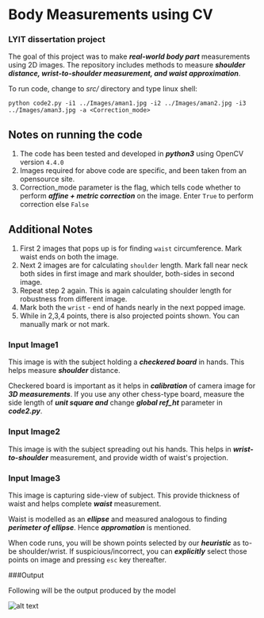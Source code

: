 # Body Measurements using CV

### LYIT dissertation project

The goal of this project was to make ***real-world body part*** measurements using 2D images. The repository includes methods to measure ***shoulder distance, wrist-to-shoulder measurement, and waist approximation***.

To run code, change to *src/* directory and type linux shell:
```
python code2.py -i1 ../Images/aman1.jpg -i2 ../Images/aman2.jpg -i3 ../Images/aman3.jpg -a <Correction_mode>
```

## Notes on running the code

1. The code has been tested and developed in ***python3*** using OpenCV version `4.4.0`
2. Images required for above code are specific, and been taken from an opensource site.
3. Correction_mode parameter is the flag, which tells code whether to perform ***affine + metric correction*** on the image. Enter `True` to perform correction else `False`

## Additional Notes

1. First 2 images that pops up is for finding `waist` circumference. Mark waist ends on both the image.
2. Next 2 images are for calculating `shoulder` length. Mark fall near neck both sides in first image and mark shoulder, both-sides in second image.
3. Repeat step 2 again. This is again calculating shoulder length for robustness from different image.
4. Mark both the `wrist` - end of hands nearly in the next popped image. 
5. While in 2,3,4 points, there is also projected points shown. You can manually mark or not mark.


### Input Image1 

This image is with the subject holding a ***checkered board*** in hands. This helps measure ***shoulder*** distance.

Checkered board is important as it helps in ***calibration*** of camera image for ***3D measurements***. If you use any other chess-type board, measure the side length of ***unit square and*** change ***global ref_ht*** parameter in ***code2.py***.

### Input Image2 

This image is with the subject spreading out his hands. This helps in ***wrist-to-shoulder*** measurement, and provide width of waist's projection.


### Input Image3 

This image is capturing side-view of subject. This provide thickness of waist and helps complete ***waist*** measurement.

Waist is modelled as an ***ellipse*** and measured analogous to finding ***perimeter of ellipse***. Hence ***appromation*** is mentioned.

When code runs, you will be shown points selected by our ***heuristic*** as to-be shoulder/wrist. If suspicious/incorrect, you can ***explicitly*** select those points on image and pressing `esc` key thereafter.


###Output

Following will be the output produced by the model

![alt text](https://github.com/Abhishek-555/LYIT_Dissertation_Body_Measurement/blob/main/Outputofthemodel.png)
